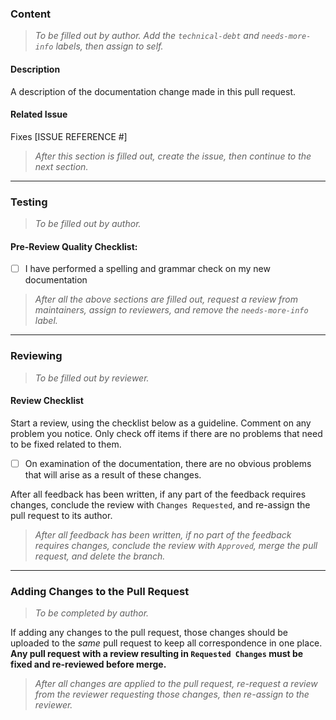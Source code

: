 
### Content
> _To be filled out by author. Add the `technical-debt` and `needs-more-info` labels, then assign to self._

#### **Description**
A description of the documentation change made in this pull request.

#### **Related Issue**
Fixes [ISSUE REFERENCE #]

> _After this section is filled out, create the issue, then continue to the next section._

---

### Testing
> _To be filled out by author._

#### **Pre-Review Quality Checklist:**

- [ ] I have performed a spelling and grammar check on my new documentation

> _After all the above sections are filled out, request a review from maintainers, assign to reviewers, and remove the `needs-more-info` label._

---

### Reviewing
> _To be filled out by reviewer._

#### **Review Checklist**
Start a review, using the checklist below as a guideline. Comment on any problem you notice. Only check off items if there are no problems that need to be fixed related to them.
- [ ] On examination of the documentation, there are no obvious problems that will arise as a result of these changes.

After all feedback has been written, if any part of the feedback requires changes, conclude the review with `Changes Requested`, and re-assign the pull request to its author.

> _After all feedback has been written, if no part of the feedback requires changes, conclude the review with `Approved`, merge the pull request, and delete the branch._

---

### Adding Changes to the Pull Request
> _To be completed by author._

If adding any changes to the pull request, those changes should be uploaded to the _same_ pull request to keep all correspondence in one place. **Any pull request with a review resulting in `Requested Changes` must be fixed and re-reviewed before merge.**

> _After all changes are applied to the pull request, re-request a review from the reviewer requesting those changes, then re-assign to the reviewer._
